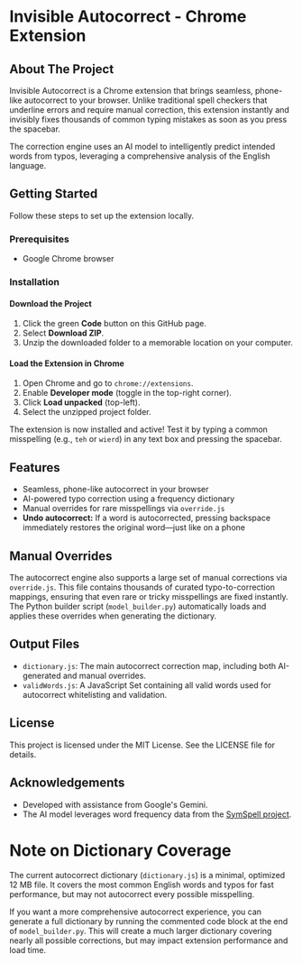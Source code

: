 # Invisible Autocorrect - Chrome Extension

## About The Project

Invisible Autocorrect is a Chrome extension that brings seamless, phone-like autocorrect to your browser. Unlike traditional spell checkers that underline errors and require manual correction, this extension instantly and invisibly fixes thousands of common typing mistakes as soon as you press the spacebar.

The correction engine uses an AI model to intelligently predict intended words from typos, leveraging a comprehensive analysis of the English language.

## Getting Started

Follow these steps to set up the extension locally.

### Prerequisites

- Google Chrome browser

### Installation

#### Download the Project

1. Click the green **Code** button on this GitHub page.
2. Select **Download ZIP**.
3. Unzip the downloaded folder to a memorable location on your computer.

#### Load the Extension in Chrome

1. Open Chrome and go to `chrome://extensions`.
2. Enable **Developer mode** (toggle in the top-right corner).
3. Click **Load unpacked** (top-left).
4. Select the unzipped project folder.

The extension is now installed and active! Test it by typing a common misspelling (e.g., `teh` or `wierd`) in any text box and pressing the spacebar.

## Features
- Seamless, phone-like autocorrect in your browser
- AI-powered typo correction using a frequency dictionary
- Manual overrides for rare misspellings via `override.js`
- **Undo autocorrect:** If a word is autocorrected, pressing backspace immediately restores the original word—just like on a phone

## Manual Overrides

The autocorrect engine also supports a large set of manual corrections via `override.js`. This file contains thousands of curated typo-to-correction mappings, ensuring that even rare or tricky misspellings are fixed instantly. The Python builder script (`model_builder.py`) automatically loads and applies these overrides when generating the dictionary.

## Output Files

- `dictionary.js`: The main autocorrect correction map, including both AI-generated and manual overrides.
- `validWords.js`: A JavaScript Set containing all valid words used for autocorrect whitelisting and validation.

## License
This project is licensed under the MIT License. See the LICENSE file for details.

## Acknowledgements

- Developed with assistance from Google's Gemini.
- The AI model leverages word frequency data from the [SymSpell project](https://github.com/wolfgarbe/SymSpell).

# Note on Dictionary Coverage

The current autocorrect dictionary (`dictionary.js`) is a minimal, optimized 12 MB file. It covers the most common English words and typos for fast performance, but may not autocorrect every possible misspelling.

If you want a more comprehensive autocorrect experience, you can generate a full dictionary by running the commented code block at the end of `model_builder.py`. This will create a much larger dictionary covering nearly all possible corrections, but may impact extension performance and load time.
